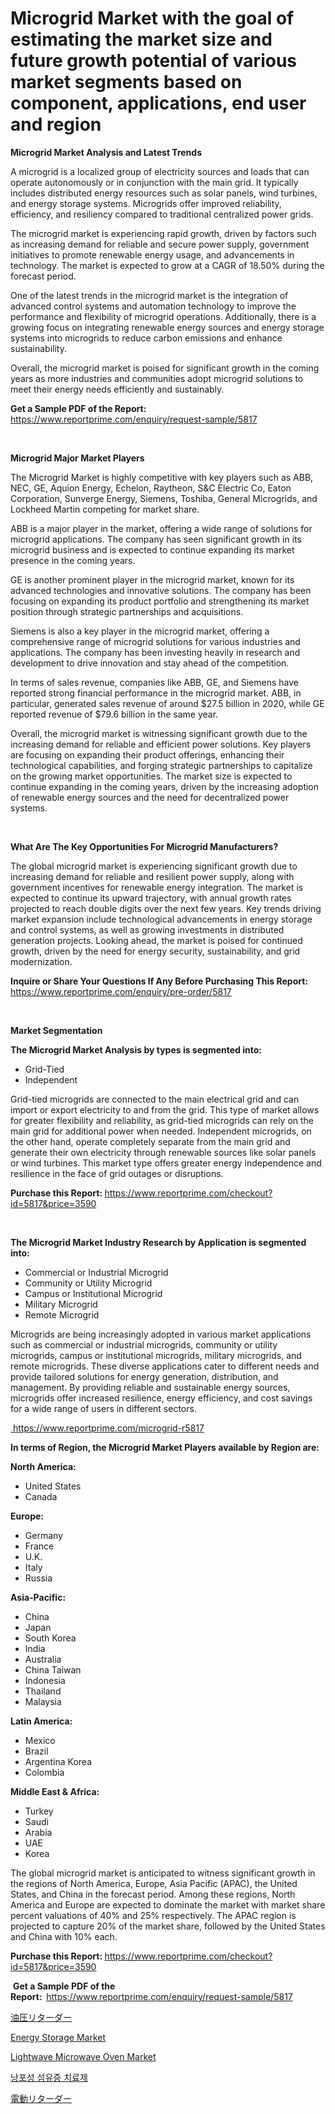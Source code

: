 <p><h1>Microgrid Market with the goal of estimating the market size and future growth potential of various market segments based on component, applications, end user and region</h1></p><p><strong>Microgrid Market Analysis and Latest Trends</strong></p>
<p><p>A microgrid is a localized group of electricity sources and loads that can operate autonomously or in conjunction with the main grid. It typically includes distributed energy resources such as solar panels, wind turbines, and energy storage systems. Microgrids offer improved reliability, efficiency, and resiliency compared to traditional centralized power grids.</p><p>The microgrid market is experiencing rapid growth, driven by factors such as increasing demand for reliable and secure power supply, government initiatives to promote renewable energy usage, and advancements in technology. The market is expected to grow at a CAGR of 18.50% during the forecast period.</p><p>One of the latest trends in the microgrid market is the integration of advanced control systems and automation technology to improve the performance and flexibility of microgrid operations. Additionally, there is a growing focus on integrating renewable energy sources and energy storage systems into microgrids to reduce carbon emissions and enhance sustainability.</p><p>Overall, the microgrid market is poised for significant growth in the coming years as more industries and communities adopt microgrid solutions to meet their energy needs efficiently and sustainably.</p></p>
<p><strong>Get a Sample PDF of the Report:&nbsp;</strong> <a href="https://www.reportprime.com/enquiry/request-sample/5817">https://www.reportprime.com/enquiry/request-sample/5817</a></p>
<p>&nbsp;</p>
<p><strong>Microgrid Major Market Players</strong></p>
<p><p>The Microgrid Market is highly competitive with key players such as ABB, NEC, GE, Aquion Energy, Echelon, Raytheon, S&C Electric Co, Eaton Corporation, Sunverge Energy, Siemens, Toshiba, General Microgrids, and Lockheed Martin competing for market share.</p><p>ABB is a major player in the market, offering a wide range of solutions for microgrid applications. The company has seen significant growth in its microgrid business and is expected to continue expanding its market presence in the coming years.</p><p>GE is another prominent player in the microgrid market, known for its advanced technologies and innovative solutions. The company has been focusing on expanding its product portfolio and strengthening its market position through strategic partnerships and acquisitions.</p><p>Siemens is also a key player in the microgrid market, offering a comprehensive range of microgrid solutions for various industries and applications. The company has been investing heavily in research and development to drive innovation and stay ahead of the competition.</p><p>In terms of sales revenue, companies like ABB, GE, and Siemens have reported strong financial performance in the microgrid market. ABB, in particular, generated sales revenue of around $27.5 billion in 2020, while GE reported revenue of $79.6 billion in the same year.</p><p>Overall, the microgrid market is witnessing significant growth due to the increasing demand for reliable and efficient power solutions. Key players are focusing on expanding their product offerings, enhancing their technological capabilities, and forging strategic partnerships to capitalize on the growing market opportunities. The market size is expected to continue expanding in the coming years, driven by the increasing adoption of renewable energy sources and the need for decentralized power systems.</p></p>
<p>&nbsp;</p>
<p><strong>What Are The Key Opportunities For Microgrid Manufacturers?</strong></p>
<p><p>The global microgrid market is experiencing significant growth due to increasing demand for reliable and resilient power supply, along with government incentives for renewable energy integration. The market is expected to continue its upward trajectory, with annual growth rates projected to reach double digits over the next few years. Key trends driving market expansion include technological advancements in energy storage and control systems, as well as growing investments in distributed generation projects. Looking ahead, the market is poised for continued growth, driven by the need for energy security, sustainability, and grid modernization.</p></p>
<p><strong>Inquire or Share Your Questions If Any Before Purchasing This Report:</strong> <a href="https://www.reportprime.com/enquiry/pre-order/5817">https://www.reportprime.com/enquiry/pre-order/5817</a></p>
<p>&nbsp;</p>
<p><strong>Market Segmentation</strong></p>
<p><strong>The Microgrid Market Analysis by types is segmented into:</strong></p>
<p><ul><li>Grid-Tied</li><li>Independent</li></ul></p>
<p><p>Grid-tied microgrids are connected to the main electrical grid and can import or export electricity to and from the grid. This type of market allows for greater flexibility and reliability, as grid-tied microgrids can rely on the main grid for additional power when needed. Independent microgrids, on the other hand, operate completely separate from the main grid and generate their own electricity through renewable sources like solar panels or wind turbines. This market type offers greater energy independence and resilience in the face of grid outages or disruptions.</p></p>
<p><strong>Purchase this Report:&nbsp;</strong><a href="https://www.reportprime.com/checkout?id=5817&price=3590">https://www.reportprime.com/checkout?id=5817&price=3590</a></p>
<p>&nbsp;</p>
<p><strong>The Microgrid Market Industry Research by Application is segmented into:</strong></p>
<p><ul><li>Commercial or Industrial Microgrid</li><li>Community or Utility Microgrid</li><li>Campus or Institutional Microgrid</li><li>Military Microgrid</li><li>Remote Microgrid</li></ul></p>
<p><p>Microgrids are being increasingly adopted in various market applications such as commercial or industrial microgrids, community or utility microgrids, campus or institutional microgrids, military microgrids, and remote microgrids. These diverse applications cater to different needs and provide tailored solutions for energy generation, distribution, and management. By providing reliable and sustainable energy sources, microgrids offer increased resilience, energy efficiency, and cost savings for a wide range of users in different sectors.</p></p>
<p><a href="https://www.reportprime.com/microgrid-r5817">&nbsp;https://www.reportprime.com/microgrid-r5817</a></p>
<p><strong>In terms of Region, the Microgrid Market Players available by Region are:</strong></p>
<p>
    <p> <strong> North America: </strong>
        <ul>
            <li>United States</li>
            <li>Canada</li>
        </ul>
        </p> 
    <p> <strong> Europe: </strong>
        <ul>
            <li>Germany</li>
            <li>France</li>
            <li>U.K.</li>
            <li>Italy</li>
            <li>Russia</li>
        </ul>
        </p> 
    <p> <strong> Asia-Pacific: </strong>
        <ul>
            <li>China</li>
            <li>Japan</li>
            <li>South Korea</li>
            <li>India</li>
            <li>Australia</li>
            <li>China Taiwan</li>
            <li>Indonesia</li>
            <li>Thailand</li>
            <li>Malaysia</li>
        </ul>
        </p> 
    <p> <strong> Latin America: </strong>
        <ul>
            <li>Mexico</li>
            <li>Brazil</li>
            <li>Argentina Korea</li>
            <li>Colombia</li>
        </ul>
        </p> 
    <p> <strong> Middle East & Africa: </strong>
        <ul>
            <li>Turkey</li>
            <li>Saudi</li>
            <li>Arabia</li>
            <li>UAE</li>
            <li>Korea</li>
        </ul>
    </p>
    </p>
<p><p>The global microgrid market is anticipated to witness significant growth in the regions of North America, Europe, Asia Pacific (APAC), the United States, and China in the forecast period. Among these regions, North America and Europe are expected to dominate the market with market share percent valuations of 40% and 25% respectively. The APAC region is projected to capture 20% of the market share, followed by the United States and China with 10% each.</p></p>
<p><strong>Purchase this Report: </strong><a href="https://www.reportprime.com/checkout?id=5817&price=3590">https://www.reportprime.com/checkout?id=5817&price=3590</a></p>
<p>&nbsp;<strong>Get a Sample PDF of the Report:&nbsp;&nbsp;</strong><a href="https://www.reportprime.com/enquiry/request-sample/5817">https://www.reportprime.com/enquiry/request-sample/5817</a></p>
<p><strong></strong></p>
<p><p><a href="https://github.com/EthanMorar2011/Market-Research-Report-List-1/blob/main/138615774518.md">油圧リターダー</a></p><p><a href="https://github.com/jodemen/Market-Research-Report-List-2/blob/main/energy-storage-market.md">Energy Storage Market</a></p><p><a href="https://issuu.com/reportprime-2/docs/lightwave-microwave-oven-market-size-2030.pptx">Lightwave Microwave Oven Market</a></p><p><a href="https://github.com/wallacBahrtyinger567686/Market-Research-Report-List-1/blob/main/237954371027.md">낭포성 섬유증 치료제</a></p><p><a href="https://github.com/dzy793153605/Market-Research-Report-List-2/blob/main/110286474517.md">電動リターダー</a></p></p>